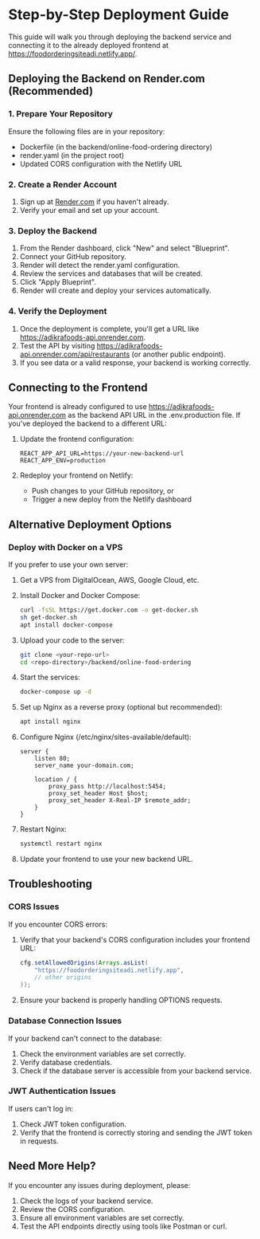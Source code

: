 # Step-by-Step Deployment Guide

This guide will walk you through deploying the backend service and connecting it to the already deployed frontend at https://foodorderingsiteadi.netlify.app/.

## Deploying the Backend on Render.com (Recommended)

### 1. Prepare Your Repository

Ensure the following files are in your repository:
- Dockerfile (in the backend/online-food-ordering directory)
- render.yaml (in the project root)
- Updated CORS configuration with the Netlify URL

### 2. Create a Render Account

1. Sign up at [Render.com](https://render.com) if you haven't already.
2. Verify your email and set up your account.

### 3. Deploy the Backend

1. From the Render dashboard, click "New" and select "Blueprint".
2. Connect your GitHub repository.
3. Render will detect the render.yaml configuration.
4. Review the services and databases that will be created.
5. Click "Apply Blueprint".
6. Render will create and deploy your services automatically.

### 4. Verify the Deployment

1. Once the deployment is complete, you'll get a URL like https://adikrafoods-api.onrender.com.
2. Test the API by visiting https://adikrafoods-api.onrender.com/api/restaurants (or another public endpoint).
3. If you see data or a valid response, your backend is working correctly.

## Connecting to the Frontend

Your frontend is already configured to use https://adikrafoods-api.onrender.com as the backend API URL in the .env.production file. If you've deployed the backend to a different URL:

1. Update the frontend configuration:
   ```
   REACT_APP_API_URL=https://your-new-backend-url
   REACT_APP_ENV=production
   ```

2. Redeploy your frontend on Netlify:
   - Push changes to your GitHub repository, or
   - Trigger a new deploy from the Netlify dashboard

## Alternative Deployment Options

### Deploy with Docker on a VPS

If you prefer to use your own server:

1. Get a VPS from DigitalOcean, AWS, Google Cloud, etc.
2. Install Docker and Docker Compose:
   ```bash
   curl -fsSL https://get.docker.com -o get-docker.sh
   sh get-docker.sh
   apt install docker-compose
   ```

3. Upload your code to the server:
   ```bash
   git clone <your-repo-url>
   cd <repo-directory>/backend/online-food-ordering
   ```

4. Start the services:
   ```bash
   docker-compose up -d
   ```

5. Set up Nginx as a reverse proxy (optional but recommended):
   ```bash
   apt install nginx
   ```

6. Configure Nginx (/etc/nginx/sites-available/default):
   ```nginx
   server {
       listen 80;
       server_name your-domain.com;
       
       location / {
           proxy_pass http://localhost:5454;
           proxy_set_header Host $host;
           proxy_set_header X-Real-IP $remote_addr;
       }
   }
   ```

7. Restart Nginx:
   ```bash
   systemctl restart nginx
   ```

8. Update your frontend to use your new backend URL.

## Troubleshooting

### CORS Issues

If you encounter CORS errors:

1. Verify that your backend's CORS configuration includes your frontend URL:
   ```java
   cfg.setAllowedOrigins(Arrays.asList(
       "https://foodorderingsiteadi.netlify.app",
       // other origins
   ));
   ```

2. Ensure your backend is properly handling OPTIONS requests.

### Database Connection Issues

If your backend can't connect to the database:

1. Check the environment variables are set correctly.
2. Verify database credentials.
3. Check if the database server is accessible from your backend service.

### JWT Authentication Issues

If users can't log in:

1. Check JWT token configuration.
2. Verify that the frontend is correctly storing and sending the JWT token in requests.

## Need More Help?

If you encounter any issues during deployment, please:

1. Check the logs of your backend service.
2. Review the CORS configuration.
3. Ensure all environment variables are set correctly.
4. Test the API endpoints directly using tools like Postman or curl.